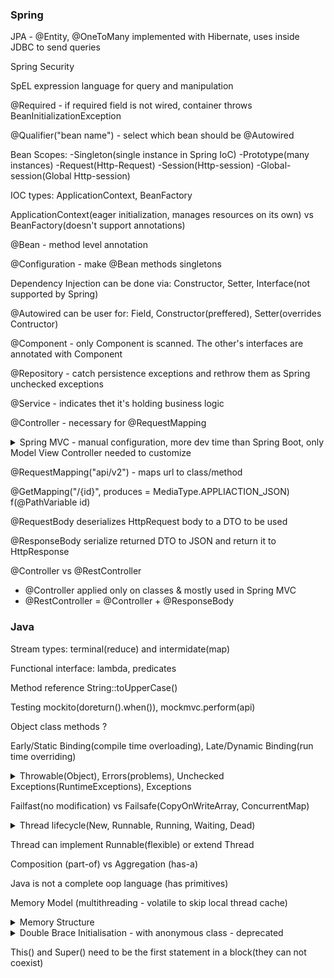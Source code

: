 ### Spring

JPA - @Entity, @OneToMany implemented with Hibernate, uses inside JDBC to send queries

Spring Security

SpEL expression language for query and manipulation

@Required - if required field is not wired, container throws BeanInitializationException

@Qualifier("bean name") - select which bean should be @Autowired

Bean Scopes: 
-Singleton(single instance in Spring IoC)
-Prototype(many instances)
-Request(Http-Request)
-Session(Http-session)
-Global-session(Global Http-session)

IOC types: ApplicationContext, BeanFactory

ApplicationContext(eager initialization, manages resources on its own) vs BeanFactory(doesn't support annotations)

@Bean - method level annotation

@Configuration - make @Bean methods singletons

Dependency Injection can be done via: Constructor, Setter, Interface(not supported by Spring)

@Autowired can be user for: Field, Constructor(preffered), Setter(overrides Contructor)

@Component - only Component is scanned. The other's interfaces are annotated with Component 

@Repository - catch persistence exceptions and rethrow them as Spring unchecked exceptions

@Service - indicates thet it's holding business logic

@Controller - necessary for @RequestMapping

<details>
  <summary>Spring MVC - manual configuration, more dev time than Spring Boot, only Model View Controller needed to customize</summary>
  
![Spring MVC model](https://raw.githubusercontent.com/schesa/interview-prep/main/Java/java-mvc-model.png)
  
</details>

@RequestMapping("api/v2") - maps url to class/method

@GetMapping("/{id}", produces = MediaType.APPLIACTION_JSON) f(@PathVariable id) 

@RequestBody deserializes HttpRequest body to a DTO to be used

@ResponseBody serialize returned DTO to JSON and return it to HttpResponse 



@Controller vs @RestController
- @Controller applied only on classes & mostly used in Spring MVC
- @RestController = @Controller + @ResponseBody

### Java 

Stream types: terminal(reduce) and intermidate(map)

Functional interface: lambda, predicates

Method reference String::toUpperCase()

Testing mockito(doreturn().when()), mockmvc.perform(api)

Object class methods ?

Early/Static Binding(compile time overloading), Late/Dynamic Binding(run time overriding)

<details>
  <summary>Throwable(Object), Errors(problems), Unchecked Exceptions(RuntimeExceptions), Exceptions</summary>
  
![Exceptions Hierarchy](https://raw.githubusercontent.com/schesa/interview-prep/main/Java/java-exceptions-hierarchy.png)
  
</details>

Failfast(no modification) vs Failsafe(CopyOnWriteArray, ConcurrentMap)

<details>
  <summary>Thread lifecycle(New, Runnable, Running, Waiting, Dead)</summary>
  
![Thread Lifecycle](https://raw.githubusercontent.com/schesa/interview-prep/main/Java/Java-Thread-Lifecycle.png)
  
</details>

Thread can implement Runnable(flexible) or extend Thread

Composition (part-of) vs Aggregation (has-a)

Java is not a complete oop language (has primitives)

Memory Model (multithreading - volatile to skip local thread cache)

<details>
  <summary>Memory Structure</summary>
  
- Method area: Perm,class structures, static fields
- Heap Area: Eden,S0,S1,Old Generation
- Stack Area: Thread memory, heap refferences, LVA,OS,FD
- PC registers: thread dependent
- Native method stack: OS dependent
  
![Memory Model](https://raw.githubusercontent.com/schesa/interview-prep/main/Java/Java-Memory-Model.png)
  
</details>

<details>
  <summary>Double Brace Initialisation - with anonymous class - deprecated</summary>
  
```
    Set<String> countries = new HashSet<String>() {
        {
           add("India");
           add("USSR");
           add("USA");
        }
    };
```
  
</details>

This() and Super() need to be the first statement in a block(they can not coexist)
